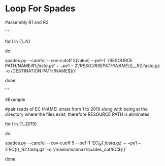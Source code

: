 
# Loop For Spades 

#assembly R1 and R2

'''

for i in {1..N}

do

spades.py --careful --cov-cutoff 5(value) --pe1-1 '/RESOURCE PATH/NAME${i}R1.fastq.gz' --pe1-2 '/RESOURSE PATH/NAME${i}__R2.fastq.gz -o /DESTINATION PATH/NAME${i}'

done

'''

#Example

#pair reads of EC (NAME) strats from 1 to 2019 along with being at the directory where the files exist, therefore RESOURCE PATH is eliminates

for i in {1..2019}

do

spades.py --careful --cov-cuoff 5 --pe1-1 'EC${i}_R1.fastq.gz' --pe1-2 'EC${i}_R2.fastq.gz' -o '/media/mahnaz/spades_out/EC${i}'

done


